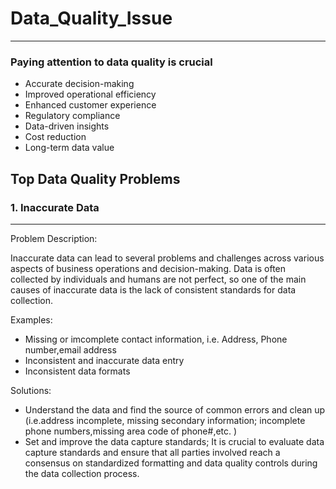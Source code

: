# Data_Quality_Issue
---

### Paying attention to data quality is crucial
* Accurate decision-making
* Improved operational efficiency
* Enhanced customer experience
* Regulatory compliance
* Data-driven insights
* Cost reduction
* Long-term data value

## Top Data Quality Problems
### 1. Inaccurate Data
---
Problem Description:

Inaccurate data can lead to several problems and challenges across various aspects of business operations and decision-making. Data is often collected by individuals and humans are not perfect, so one of the main causes of inaccurate data is the lack of consistent standards for data collection.

Examples: 
* Missing or imcomplete contact information, i.e. Address, Phone number,email address
* Inconsistent and inaccurate data entry
* Inconsistent data formats

Solutions:
* Understand the data and find the source of common errors and clean up (i.e.address incomplete, missing secondary information; incomplete phone numbers,missing area code of phone#,etc. )
* Set and improve the data capture standards; It is crucial to evaluate data capture standards and ensure that all parties involved reach a consensus on standardized formatting and data quality controls during the data collection process.
